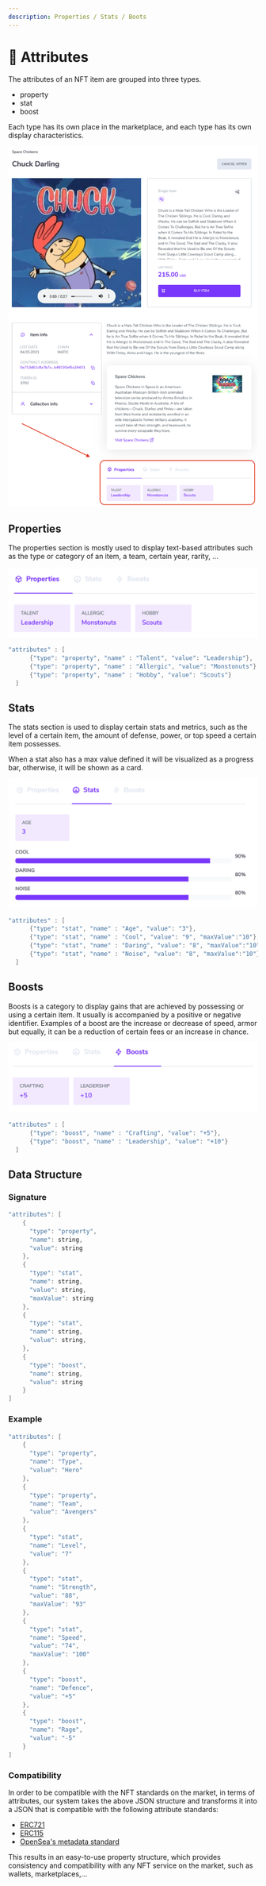 ```yaml
---
description: Properties / Stats / Boots
---
```


# 🔑 Attributes

The attributes of an NFT item are grouped into three types. 

* property
* stat
* boost

Each type has its own place in the marketplace, and each type has its own display characteristics.

![](../../.gitbook/assets/image%20%2813%29.png)

## Properties

The properties section is mostly used to display text-based attributes such as the type or category of an item, a team, certain year, rarity, ...

![](../../.gitbook/assets/image%20%2817%29.png)

```java
"attributes" : [
      {"type": "property", "name" : "Talent", "value": "Leadership"},
      {"type": "property", "name" : "Allergic", "value": "Monstonuts"},
      {"type": "property", "name" : "Hobby", "value": "Scouts"}
  ]
```

## Stats

The stats section is used to display certain stats and metrics, such as the level of a certain item, the amount of defense, power, or top speed a certain item possesses.

When a stat also has a max value defined it will be visualized as a progress bar, otherwise, it will be shown as a card.

![](../../.gitbook/assets/image%20%2816%29.png)

```java
"attributes" : [
      {"type": "stat", "name" : "Age", "value": "3"},
      {"type": "stat", "name" : "Cool", "value": "9", "maxValue":"10"},
      {"type": "stat", "name" : "Daring", "value": "8", "maxValue":"10"},
      {"type": "stat", "name" : "Noise", "value": "8", "maxValue":"10"}
  ]
```

## Boosts

Boosts is a category to display gains that are achieved by possessing or using a certain item. It usually is accompanied by a positive or negative identifier. Examples of a boost are the increase or decrease of speed, armor but equally, it can be a reduction of certain fees or an increase in chance.

![](../../.gitbook/assets/image%20%2814%29.png)

```java
"attributes" : [
      {"type": "boost", "name" : "Crafting", "value": "+5"},
      {"type": "boost", "name" : "Leadership", "value": "+10"}
  ]
```

## Data Structure

### Signature

```java
"attributes": [
    {
      "type": "property",
      "name": string, 
      "value": string
    }, 
    {
      "type": "stat",
      "name": string, 
      "value": string,
      "maxValue": string
    }, 
    {
      "type": "stat",
      "name": string, 
      "value": string,
    },
    {
      "type": "boost",
      "name": string, 
      "value": string
    }
]

```

### Example

```java
"attributes": [
    {
      "type": "property",
      "name": "Type", 
      "value": "Hero"
    }, 
    {
      "type": "property",
      "name": "Team", 
      "value": "Avengers"
    },
    {
      "type": "stat",
      "name": "Level", 
      "value": "7"
    }, 
    {
      "type": "stat",
      "name": "Strength", 
      "value": "88",
      "maxValue": "93"
    }, 
    {
      "type": "stat",
      "name": "Speed", 
      "value": "74",
      "maxValue": "100"
    },
    {
      "type": "boost",
      "name": "Defence", 
      "value": "+5"
    }, 
    {
      "type": "boost",
      "name": "Rage", 
      "value": "-5"
    }
]
```

### Compatibility

In order to be compatible with the NFT standards on the market, in terms of attributes, our system takes the above JSON structure and transforms it into a JSON that is compatible with the following attribute standards:

* [ERC721](https://eips.ethereum.org/EIPS/eip-721)
* [ERC115](https://eips.ethereum.org/EIPS/eip-1155)
* [OpenSea's metadata standard](https://docs.opensea.io/docs/metadata-standards)

This results in an easy-to-use property structure, which provides consistency and compatibility with any NFT service on the market, such as wallets, marketplaces,... 

